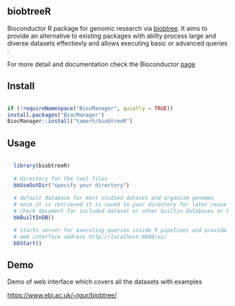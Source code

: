 ## biobtreeR 

Bioconductor R package for genomic research via [biobtree](https://github.com/tamerh/biobtree). It aims to provide an alternative to existing packages with abilty process large and diverse datasets effectievly and allows executing basic or advanced queries .

For more detail and documentation check the Bioconductor [page](https://bioconductor.org/packages/3.11/bioc/html/biobtreeR.html)


## Install
```r

if (!requireNamespace("BiocManager", quietly = TRUE))
install.packages("BiocManager")
BiocManager::install("tamerh/biobtreeR")

```

## Usage

```r
  
  library(biobtreeR)
  
  # directory for the tool files 
  bbUseOutDir("specify your directory")
  
  # default database for most studied dataset and organism genomes 
  # once it is retrieved it is saved to your directory for later reuse
  # check document for included dataset or other builtin databases or build custom data
  bbBuiltInDB()

  # starts server for executing queries inside R pipelines and provide web ui for expolaration with examples
  # web interface address http://localhost:8888/ui/
  bbStart()

```

## Demo

Demo of web interface which covers all the datasets with examples

https://www.ebi.ac.uk/~tgur/biobtree/